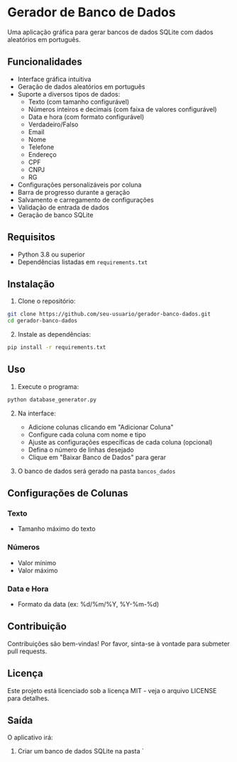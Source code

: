 # Gerador de Banco de Dados

Uma aplicação gráfica para gerar bancos de dados SQLite com dados aleatórios em português.

## Funcionalidades

- Interface gráfica intuitiva
- Geração de dados aleatórios em português
- Suporte a diversos tipos de dados:
  - Texto (com tamanho configurável)
  - Números inteiros e decimais (com faixa de valores configurável)
  - Data e hora (com formato configurável)
  - Verdadeiro/Falso
  - Email
  - Nome
  - Telefone
  - Endereço
  - CPF
  - CNPJ
  - RG
- Configurações personalizáveis por coluna
- Barra de progresso durante a geração
- Salvamento e carregamento de configurações
- Validação de entrada de dados
- Geração de banco SQLite

## Requisitos

- Python 3.8 ou superior
- Dependências listadas em `requirements.txt`

## Instalação

1. Clone o repositório:
```bash
git clone https://github.com/seu-usuario/gerador-banco-dados.git
cd gerador-banco-dados
```

2. Instale as dependências:
```bash
pip install -r requirements.txt
```

## Uso

1. Execute o programa:
```bash
python database_generator.py
```

2. Na interface:
   - Adicione colunas clicando em "Adicionar Coluna"
   - Configure cada coluna com nome e tipo
   - Ajuste as configurações específicas de cada coluna (opcional)
   - Defina o número de linhas desejado
   - Clique em "Baixar Banco de Dados" para gerar

3. O banco de dados será gerado na pasta `bancos_dados`

## Configurações de Colunas

### Texto
- Tamanho máximo do texto

### Números
- Valor mínimo
- Valor máximo

### Data e Hora
- Formato da data (ex: %d/%m/%Y, %Y-%m-%d)

## Contribuição

Contribuições são bem-vindas! Por favor, sinta-se à vontade para submeter pull requests.

## Licença

Este projeto está licenciado sob a licença MIT - veja o arquivo LICENSE para detalhes.

## Saída

O aplicativo irá:
1. Criar um banco de dados SQLite na pasta `